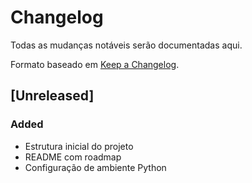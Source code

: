 # Changelog

Todas as mudanças notáveis serão documentadas aqui.

Formato baseado em [Keep a Changelog](https://keepachangelog.com/).

## [Unreleased]

### Added

- Estrutura inicial do projeto
- README com roadmap
- Configuração de ambiente Python
